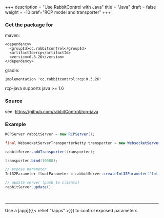 +++
description = "Use RabbitControl with Java"
title = "Java"
draft = false
weight = -10
bref="RCP model and transporter"
+++



### Get the package for

maven:
```
<dependency>
  <groupId>cc.rabbitcontrol</groupId>
  <artifactId>rcp</artifactId>
  <version>0.3.26</version>
</dependency>
```

gradle:
```
implementation 'cc.rabbitcontrol:rcp:0.3.26'
```

rcp-java supports java >= 1.6

### Source
see: https://github.com/rabbitControl/rcp-java

### Example
``` java
RCPServer rabbitServer = new RCPServer();

final WebsocketServerTransporterNetty transporter = new WebsocketServerTransporterNetty();

rabbitServer.addTransporter(transporter);

transporter.bind(10000);

// expose parameter
Int32Parameter floatParameter = rabbitServer.createInt32Parameter("Int 32");

// update server (push to clients)
rabbitServer.update();
```
&nbsp;

---
Use a [app]({{< relref "/apps" >}}) to control exposed parameters.

&nbsp;
